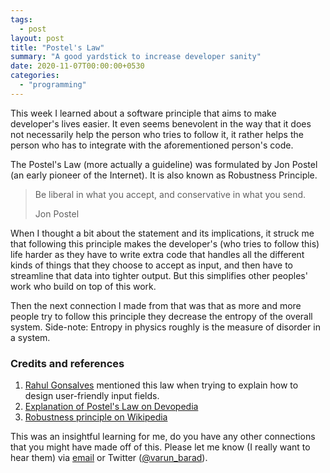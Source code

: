 ```yaml
---
tags:
  - post
layout: post
title: "Postel's Law"
summary: "A good yardstick to increase developer sanity"
date: 2020-11-07T00:00:00+0530
categories:
  - "programming"
---
```


This week I learned about a software principle that aims to make developer's lives easier. It even seems benevolent in the way that it does not necessarily help the person who tries to follow it, it rather helps the person who has to integrate with the aforementioned person's code.

The Postel's Law (more actually a guideline) was formulated by Jon Postel (an early pioneer of the Internet). It is also known as Robustness Principle.

> Be liberal in what you accept, and conservative in what you send.
>
> Jon Postel

When I thought a bit about the statement and its implications, it struck me that following this principle makes the developer's (who tries to follow this) life harder as they have to write extra code that handles all the different kinds of things that they choose to accept as input, and then have to streamline that data into tighter output. But this simplifies other peoples' work who build on top of this work.

Then the next connection I made from that was that as more and more people try to follow this principle they decrease the entropy of the overall system. Side-note: Entropy in physics roughly is the measure of disorder in a system.

### Credits and references

1. [Rahul Gonsalves](https://twitter.com/gonsalves_r) mentioned this law when trying to explain how to design user-friendly input fields.
2. [Explanation of Postel's Law on Devopedia](https://devopedia.org/postel-s-law)
3. [Robustness principle on Wikipedia](https://en.wikipedia.org/wiki/Robustness_principle)

This was an insightful learning for me, do you have any other connections that you might have made off of this. Please let me know (I really want to hear them) via [email](mailto:contact@varunbarad.com) or Twitter ([@varun_barad](https://twitter.com/varun_barad)).
